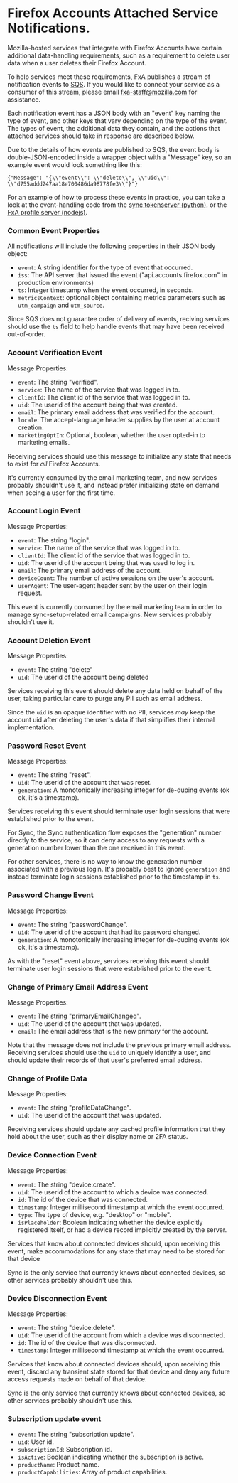 # Firefox Accounts Attached Service Notifications.

Mozilla-hosted services that integrate with Firefox Accounts
have certain additional data-handling requirements,
such as a requirement to delete user data
when a user deletes their Firefox Account.

To help services meet these requirements,
FxA publishes a stream of notification events to
[SQS](https://aws.amazon.com/documentation/sqs/).
If you would like to connect your service
as a consumer of this stream,
please email fxa-staff@mozilla.com for assistance.

Each notification event has a JSON body
with an "event" key naming the type of event,
and other keys that vary
depending on the type of the event.
The types of event, the additional data they contain,
and the actions that attached services should take in response
are described below.

Due to the details of how events are published to SQS,
the event body is double-JSON-encoded
inside a wrapper object with a "Message" key,
so an example event would look something like this:

```
{"Message": "{\\"event\\": \\"delete\\", \\"uid\\": \\"d755addd247aa18e700486da98778fe3\\"}"}
```

For an example of how
to process these events in practice,
you can take a look at
the event-handling code from
the [sync tokenserver (python)](https://github.com/mozilla-services/tokenserver/blob/810117d/tokenserver/scripts/process_account_events.py).
or the [FxA profile server (nodejs)](https://github.com/mozilla/fxa-profile-server/blob/ce7a4d7/lib/events.js).


### Common Event Properties

All notifications will include the following properties
in their JSON body object:

* `event`: A string identifier for the type of event that occurred.
* `iss`: The API server that issued the event ("api.accounts.firefox.com" in production environments)
* `ts`: Integer timestamp when the event occurred, in seconds.
* `metricsContext`: optional object containing metrics parameters such as
  `utm_campaign` and `utm_source`.

Since SQS does not guarantee order of delivery of events,
reciving services should use the `ts` field
to help handle events
that may have been received out-of-order.


### Account Verification Event

Message Properties:

* `event`: The string "verified".
* `service`: The name of the service that was logged in to.
* `clientId`: The client id of the service that was logged in to.
* `uid`: The userid of the account being that was created.
* `email`: The primary email address that was verified for the account.
* `locale`: The accept-language header supplies by the user at account creation.
* `marketingOptIn`: Optional, boolean, whether the user opted-in to marketing emails.

Receiving services should use this message to initialize any state
that needs to exist for *all* Firefox Accounts.

It's currently consumed by the email marketing team,
and new services probably shouldn't use it,
and instead prefer initializing state on demand
when seeing a user for the first time.


### Account Login Event

Message Properties:

* `event`: The string "login".
* `service`: The name of the service that was logged in to.
* `clientId`: The client id of the service that was logged in to.
* `uid`: The userid of the account being that was used to log in.
* `email`: The primary email address of the account.
* `deviceCount`: The number of active sessions on the user's account.
* `userAgent`: The user-agent header sent by the user on their login request.

This event is currently consumed by the email marketing team
in order to manage sync-setup-related email campaigns.
New services probably shouldn't use it.


### Account Deletion Event

Message Properties:

* `event`: The string "delete"
* `uid`: The userid of the account being deleted

Services receiving this event
should delete any data
held on behalf of the user,
taking particular care to purge
any PII such as email address.

Since the `uid` is an opaque identifier with no PII,
services *may* keep the account uid
after deleting the user's data
if that simplifies their internal implementation.


### Password Reset Event

Message Properties:

* `event`: The string "reset".
* `uid`: The userid of the account that was reset.
* `generation`: A monotonically increasing integer for de-duping events (ok ok, it's a timestamp).

Services receiving this event should
terminate user login sessions
that were established prior to the event.

For Sync, the Sync authentication flow
exposes the "generation" number directly to the service,
so it can deny access to any requests with a generation number
lower than the one received in this event.

For other services,
there is no way to know the generation number
associated with a previous login.
It's probably best to ignore `generation`
and instead terminate login sessions
established prior to the timestamp in `ts`.


### Password Change Event

Message Properties:

* `event`: The string "passwordChange".
* `uid`: The userid of the account that had its password changed.
* `generation`: A monotonically increasing integer for de-duping events (ok ok, it's a timestamp).

As with the "reset" event above,
services receiving this event should
terminate user login sessions
that were established prior to the event.


### Change of Primary Email Address Event

Message Properties:

* `event`: The string "primaryEmailChanged".
* `uid`: The userid of the account that was updated.
* `email`: The email address that is the new primary for the account.

Note that the message does *not* include
the previous primary email address.
Receiving services should use the `uid`
to uniquely identify a user,
and should update their records
of that user's preferred email address.


### Change of Profile Data

Message Properties:

* `event`: The string "profileDataChange".
* `uid`: The userid of the account that was updated.

Receiving services should update any cached profile information
that they hold about the user,
such as their display name or 2FA status.


### Device Connection Event

Message Properties:

* `event`: The string "device:create".
* `uid`: The userid of the account to which a device was connected.
* `id`: The id of the device that was connected.
* `timestamp`: Integer millisecond timestamp at which the event occurred.
* `type`: The type of device, e.g. "desktop" or "mobile".
* `isPlaceholder`: Boolean indicating whether the device explicitly registered itself,
   or had a device record implicitly created by the server.

Services that know about connected devices should,
upon receiving this event,
make accommodations for any state
that may need to be stored for that device

Sync is the only service
that currently knows about connected devices,
so other services probably shouldn't use this.


### Device Disconnection Event

Message Properties:

* `event`: The string "device:delete".
* `uid`: The userid of the account from which a device was disconnected.
* `id`: The id of the device that was disconnected.
* `timestamp`: Integer millisecond timestamp at which the event occurred.

Services that know about connected devices should,
upon receiving this event,
discard any transient state stored for that device
and deny any future access requests
made on behalf of that device.

Sync is the only service
that currently knows about connected devices,
so other services probably shouldn't use this.

### Subscription update event

* `event`: The string "subscription:update".
* `uid`: User id.
* `subscriptionId`: Subscription id.
* `isActive`: Boolean indicating whether the subscription is active.
* `productName`: Product name.
* `productCapabilities`: Array of product capabilities.
